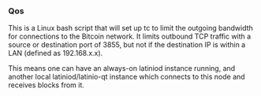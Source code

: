 ### Qos ###

This is a Linux bash script that will set up tc to limit the outgoing bandwidth for connections to the Bitcoin network. It limits outbound TCP traffic with a source or destination port of 3855, but not if the destination IP is within a LAN (defined as 192.168.x.x).

This means one can have an always-on latiniod instance running, and another local latiniod/latinio-qt instance which connects to this node and receives blocks from it.
